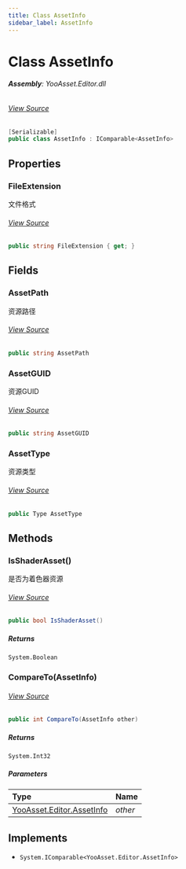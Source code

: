 ```yaml
---
title: Class AssetInfo
sidebar_label: AssetInfo
---
```

# Class AssetInfo


###### **Assembly**: YooAsset.Editor.dll
###### [View Source](https://github.com/tuyoogame/YooAsset-Samples.git/blob/main/Assets/YooAsset/Editor/Common/AssetInfo.cs#L7)
```csharp title="Declaration"
[Serializable]
public class AssetInfo : IComparable<AssetInfo>
```
## Properties
### FileExtension
文件格式
###### [View Source](https://github.com/tuyoogame/YooAsset-Samples.git/blob/main/Assets/YooAsset/Editor/Common/AssetInfo.cs#L30)
```csharp title="Declaration"
public string FileExtension { get; }
```
## Fields
### AssetPath
资源路径
###### [View Source](https://github.com/tuyoogame/YooAsset-Samples.git/blob/main/Assets/YooAsset/Editor/Common/AssetInfo.cs#L15)
```csharp title="Declaration"
public string AssetPath
```
### AssetGUID
资源GUID
###### [View Source](https://github.com/tuyoogame/YooAsset-Samples.git/blob/main/Assets/YooAsset/Editor/Common/AssetInfo.cs#L20)
```csharp title="Declaration"
public string AssetGUID
```
### AssetType
资源类型
###### [View Source](https://github.com/tuyoogame/YooAsset-Samples.git/blob/main/Assets/YooAsset/Editor/Common/AssetInfo.cs#L25)
```csharp title="Declaration"
public Type AssetType
```
## Methods
### IsShaderAsset()
是否为着色器资源
###### [View Source](https://github.com/tuyoogame/YooAsset-Samples.git/blob/main/Assets/YooAsset/Editor/Common/AssetInfo.cs#L57)
```csharp title="Declaration"
public bool IsShaderAsset()
```

##### Returns

`System.Boolean`
### CompareTo(AssetInfo)

###### [View Source](https://github.com/tuyoogame/YooAsset-Samples.git/blob/main/Assets/YooAsset/Editor/Common/AssetInfo.cs#L65)
```csharp title="Declaration"
public int CompareTo(AssetInfo other)
```

##### Returns

`System.Int32`

##### Parameters

| Type | Name |
|:--- |:--- |
| [YooAsset.Editor.AssetInfo](../YooAsset.Editor/AssetInfo.md) | *other* |


## Implements

* `System.IComparable<YooAsset.Editor.AssetInfo>`
